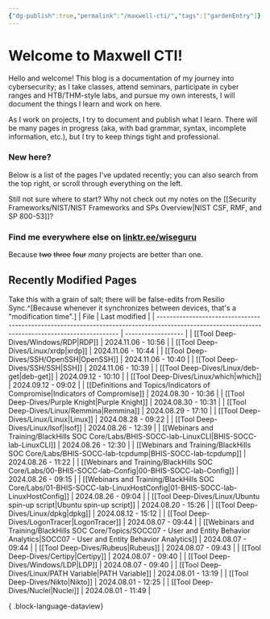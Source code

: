 ```yaml
---
{"dg-publish":true,"permalink":"/maxwell-cti/","tags":["gardenEntry"]}
---
```


# Welcome to Maxwell CTI!

Hello and welcome! This blog is a documentation of my journey into cybersecurity; as I take classes, attend seminars, participate in cyber ranges and HTB/THM-style labs, and pursue my own interests, I will document the things I learn and work on here. 

As I work on projects, I try to document and publish what I learn. There will be many pages in progress (aka, with bad grammar, syntax, incomplete information, etc.), but I try to keep things tight and professional.

### New here?
Below is a list of the pages I've updated recently; you can also search from the top right, or scroll through everything on the left.

Still not sure where to start? Why not check out my notes on the [[Security Frameworks/NIST/NIST Frameworks and SPs Overview\|NIST CSF, RMF, and SP 800-53]]?


### Find me everywhere else on [linktr.ee/wiseguru](https://linktr.ee/wiseguru)
Because ~~two~~ ~~three~~ ~~four~~ *many* projects are better than one.


## Recently Modified Pages
Take this with a grain of salt; there will be false-edits from Resilio Sync.^[Because whenever it synchronizes between devices, that's a "modification time".]
| File                                                                                                                                             | Last modified      |
| ------------------------------------------------------------------------------------------------------------------------------------------------ | ------------------ |
| [[Tool Deep-Dives/Windows/RDP\|RDP]]                                                                                                          | 2024.11.06 - 10:56 |
| [[Tool Deep-Dives/Linux/xrdp\|xrdp]]                                                                                                          | 2024.11.06 - 10:44 |
| [[Tool Deep-Dives/SSH/OpenSSH\|OpenSSH]]                                                                                                      | 2024.11.06 - 10:40 |
| [[Tool Deep-Dives/SSH/SSH\|SSH]]                                                                                                              | 2024.11.06 - 10:39 |
| [[Tool Deep-Dives/Linux/deb-get\|deb-get]]                                                                                                    | 2024.09.12 - 10:10 |
| [[Tool Deep-Dives/Linux/which\|which]]                                                                                                        | 2024.09.12 - 09:02 |
| [[Definitions and Topics/Indicators of Compromise\|Indicators of Compromise]]                                                                 | 2024.08.30 - 10:36 |
| [[Tool Deep-Dives/Purple Knight\|Purple Knight]]                                                                                              | 2024.08.30 - 10:31 |
| [[Tool Deep-Dives/Linux/Remmina\|Remmina]]                                                                                                    | 2024.08.29 - 17:10 |
| [[Tool Deep-Dives/Linux/Linux\|Linux]]                                                                                                        | 2024.08.28 - 09:22 |
| [[Tool Deep-Dives/Linux/lsof\|lsof]]                                                                                                          | 2024.08.26 - 12:39 |
| [[Webinars and Training/BlackHills SOC Core/Labs/BHIS-SOCC-lab-LinuxCLI\|BHIS-SOCC-lab-LinuxCLI]]                                             | 2024.08.26 - 12:30 |
| [[Webinars and Training/BlackHills SOC Core/Labs/BHIS-SOCC-lab-tcpdump\|BHIS-SOCC-lab-tcpdump]]                                               | 2024.08.26 - 11:22 |
| [[Webinars and Training/BlackHills SOC Core/Labs/00-BHIS-SOCC-lab-Config\|00-BHIS-SOCC-lab-Config]]                                           | 2024.08.26 - 09:15 |
| [[Webinars and Training/BlackHills SOC Core/Labs/01-BHIS-SOCC-lab-LinuxHostConfig\|01-BHIS-SOCC-lab-LinuxHostConfig]]                         | 2024.08.26 - 09:04 |
| [[Tool Deep-Dives/Linux/Ubuntu spin-up script\|Ubuntu spin-up script]]                                                                        | 2024.08.20 - 15:26 |
| [[Tool Deep-Dives/Linux/dpkg\|dpkg]]                                                                                                          | 2024.08.12 - 15:12 |
| [[Tool Deep-Dives/LogonTracer\|LogonTracer]]                                                                                                  | 2024.08.07 - 09:44 |
| [[Webinars and Training/BlackHills SOC Core/Topics/SOCC07 - User and Entity Behavior Analytics\|SOCC07 - User and Entity Behavior Analytics]] | 2024.08.07 - 09:44 |
| [[Tool Deep-Dives/Rubeus\|Rubeus]]                                                                                                            | 2024.08.07 - 09:43 |
| [[Tool Deep-Dives/Certipy\|Certipy]]                                                                                                          | 2024.08.07 - 09:40 |
| [[Tool Deep-Dives/Windows/LDP\|LDP]]                                                                                                          | 2024.08.07 - 09:40 |
| [[Tool Deep-Dives/Linux/PATH Variable\|PATH Variable]]                                                                                        | 2024.08.01 - 13:19 |
| [[Tool Deep-Dives/Nikto\|Nikto]]                                                                                                              | 2024.08.01 - 12:25 |
| [[Tool Deep-Dives/Nuclei\|Nuclei]]                                                                                                            | 2024.08.01 - 11:49 |

{ .block-language-dataview}